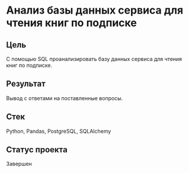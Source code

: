 # Анализ базы данных сервиса для чтения книг по подписке

## Цель

С помощью SQL проанализировать базу данных сервиса для чтения книг по подписке.

## Результат

Вывод с ответами на поставленные вопросы.

## Стек

Python, Pandas, PostgreSQL, SQLAlchemy

## Статус проекта

Завершен